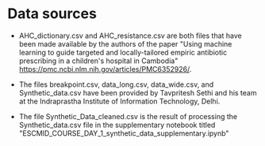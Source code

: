 # Data sources

- AHC_dictionary.csv and AHC_resistance.csv are both files that have been made available by the authors of the paper "Using machine learning to guide targeted and locally-tailored empiric antibiotic prescribing in a children's hospital in Cambodia" https://pmc.ncbi.nlm.nih.gov/articles/PMC6352926/.

- The files breakpoint.csv, data_long.csv, data_wide.csv, and Synthetic_data.csv have been provided by Tavpritesh Sethi and his team at the Indraprastha Institute of Information Technology, Delhi. 

- The file Synthetic_Data_cleaned.csv is the result of processing the Synthetic_data.csv file in the supplementary notebook titled "ESCMID_COURSE_DAY_1_synthetic_data_supplementary.ipynb"